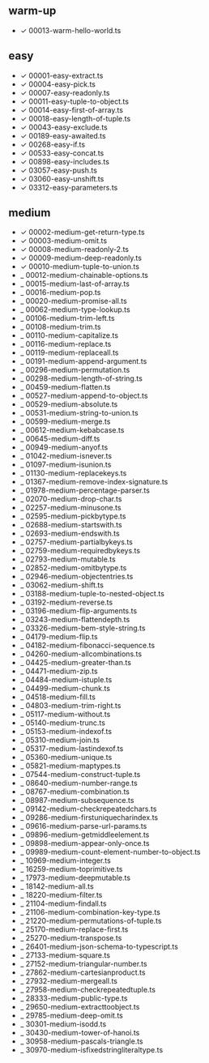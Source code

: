 ## warm-up
- &check; 00013-warm-hello-world.ts

## easy
- &check; 00001-easy-extract.ts
- &check; 00004-easy-pick.ts
- &check; 00007-easy-readonly.ts
- &check; 00011-easy-tuple-to-object.ts
- &check; 00014-easy-first-of-array.ts
- &check; 00018-easy-length-of-tuple.ts
- &check; 00043-easy-exclude.ts
- &check; 00189-easy-awaited.ts
- &check; 00268-easy-if.ts
- &check; 00533-easy-concat.ts
- &check; 00898-easy-includes.ts
- &check; 03057-easy-push.ts
- &check; 03060-easy-unshift.ts
- &check; 03312-easy-parameters.ts

## medium
- &check; 00002-medium-get-return-type.ts
- &check; 00003-medium-omit.ts
- &check; 00008-medium-readonly-2.ts
- &check; 00009-medium-deep-readonly.ts
- &check; 00010-medium-tuple-to-union.ts
- _ 00012-medium-chainable-options.ts
- _ 00015-medium-last-of-array.ts
- _ 00016-medium-pop.ts
- _ 00020-medium-promise-all.ts
- _ 00062-medium-type-lookup.ts
- _ 00106-medium-trim-left.ts
- _ 00108-medium-trim.ts
- _ 00110-medium-capitalize.ts
- _ 00116-medium-replace.ts
- _ 00119-medium-replaceall.ts
- _ 00191-medium-append-argument.ts
- _ 00296-medium-permutation.ts
- _ 00298-medium-length-of-string.ts
- _ 00459-medium-flatten.ts
- _ 00527-medium-append-to-object.ts
- _ 00529-medium-absolute.ts
- _ 00531-medium-string-to-union.ts
- _ 00599-medium-merge.ts
- _ 00612-medium-kebabcase.ts
- _ 00645-medium-diff.ts
- _ 00949-medium-anyof.ts
- _ 01042-medium-isnever.ts
- _ 01097-medium-isunion.ts
- _ 01130-medium-replacekeys.ts
- _ 01367-medium-remove-index-signature.ts
- _ 01978-medium-percentage-parser.ts
- _ 02070-medium-drop-char.ts
- _ 02257-medium-minusone.ts
- _ 02595-medium-pickbytype.ts
- _ 02688-medium-startswith.ts
- _ 02693-medium-endswith.ts
- _ 02757-medium-partialbykeys.ts
- _ 02759-medium-requiredbykeys.ts
- _ 02793-medium-mutable.ts
- _ 02852-medium-omitbytype.ts
- _ 02946-medium-objectentries.ts
- _ 03062-medium-shift.ts
- _ 03188-medium-tuple-to-nested-object.ts
- _ 03192-medium-reverse.ts
- _ 03196-medium-flip-arguments.ts
- _ 03243-medium-flattendepth.ts
- _ 03326-medium-bem-style-string.ts
- _ 04179-medium-flip.ts
- _ 04182-medium-fibonacci-sequence.ts
- _ 04260-medium-allcombinations.ts
- _ 04425-medium-greater-than.ts
- _ 04471-medium-zip.ts
- _ 04484-medium-istuple.ts
- _ 04499-medium-chunk.ts
- _ 04518-medium-fill.ts
- _ 04803-medium-trim-right.ts
- _ 05117-medium-without.ts
- _ 05140-medium-trunc.ts
- _ 05153-medium-indexof.ts
- _ 05310-medium-join.ts
- _ 05317-medium-lastindexof.ts
- _ 05360-medium-unique.ts
- _ 05821-medium-maptypes.ts
- _ 07544-medium-construct-tuple.ts
- _ 08640-medium-number-range.ts
- _ 08767-medium-combination.ts
- _ 08987-medium-subsequence.ts
- _ 09142-medium-checkrepeatedchars.ts
- _ 09286-medium-firstuniquecharindex.ts
- _ 09616-medium-parse-url-params.ts
- _ 09896-medium-getmiddleelement.ts
- _ 09898-medium-appear-only-once.ts
- _ 09989-medium-count-element-number-to-object.ts
- _ 10969-medium-integer.ts
- _ 16259-medium-toprimitive.ts
- _ 17973-medium-deepmutable.ts
- _ 18142-medium-all.ts
- _ 18220-medium-filter.ts
- _ 21104-medium-findall.ts
- _ 21106-medium-combination-key-type.ts
- _ 21220-medium-permutations-of-tuple.ts
- _ 25170-medium-replace-first.ts
- _ 25270-medium-transpose.ts
- _ 26401-medium-json-schema-to-typescript.ts
- _ 27133-medium-square.ts
- _ 27152-medium-triangular-number.ts
- _ 27862-medium-cartesianproduct.ts
- _ 27932-medium-mergeall.ts
- _ 27958-medium-checkrepeatedtuple.ts
- _ 28333-medium-public-type.ts
- _ 29650-medium-extracttoobject.ts
- _ 29785-medium-deep-omit.ts
- _ 30301-medium-isodd.ts
- _ 30430-medium-tower-of-hanoi.ts
- _ 30958-medium-pascals-triangle.ts
- _ 30970-medium-isfixedstringliteraltype.ts
